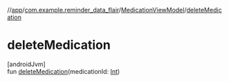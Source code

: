 //[app](../../../index.md)/[com.example.reminder_data_flair](../index.md)/[MedicationViewModel](index.md)/[deleteMedication](delete-medication.md)

# deleteMedication

[androidJvm]\
fun [deleteMedication](delete-medication.md)(medicationId: [Int](https://kotlinlang.org/api/latest/jvm/stdlib/kotlin/-int/index.html))
